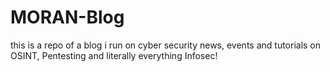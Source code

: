 # MORAN-Blog

this is a repo of a blog i run on cyber security news, events and tutorials on OSINT, Pentesting and literally everything Infosec!
